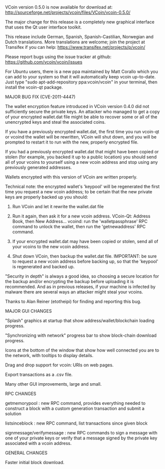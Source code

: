 VCoin version 0.5.0 is now available for download at:
http://sourceforge.net/projects/vcoin/files/VCoin/vcoin-0.5.0/

The major change for this release is a completely new graphical interface that uses the Qt user interface toolkit.

This release include German, Spanish, Spanish-Castilian, Norwegian and Dutch translations. More translations are welcome; join the project at Transifex if you can help:
https://www.transifex.net/projects/p/vcoin/

Please report bugs using the issue tracker at github:
https://github.com/vcoin/vcoin/issues

For Ubuntu users, there is a new ppa maintained by Matt Corallo which you can add to your system so that it will automatically keep vcoin up-to-date.  Just type "sudo apt-add-repository ppa:vcoin/vcoin" in your terminal, then install the vcoin-qt package.

MAJOR BUG FIX  (CVE-2011-4447)

The wallet encryption feature introduced in VCoin version 0.4.0 did not sufficiently secure the private keys. An attacker who
managed to get a copy of your encrypted wallet.dat file might be able to recover some or all of the unencrypted keys and steal the
associated coins.

If you have a previously encrypted wallet.dat, the first time you run vcoin-qt or vcoind the wallet will be rewritten, VCoin will
shut down, and you will be prompted to restart it to run with the new, properly encrypted file.

If you had a previously encrypted wallet.dat that might have been copied or stolen (for example, you backed it up to a public
location) you should send all of your vcoins to yourself using a new vcoin address and stop using any previously generated addresses.

Wallets encrypted with this version of VCoin are written properly.

Technical note: the encrypted wallet's 'keypool' will be regenerated the first time you request a new vcoin address; to be certain that the
new private keys are properly backed up you should:

1. Run VCoin and let it rewrite the wallet.dat file

2. Run it again, then ask it for a new vcoin address.
VCoin-Qt: Address Book, then New Address...
vcoind: run the 'walletpassphrase' RPC command to unlock the wallet,  then run the 'getnewaddress' RPC command.

3. If your encrypted wallet.dat may have been copied or stolen, send  all of your vcoins to the new vcoin address.

4. Shut down VCoin, then backup the wallet.dat file.
IMPORTANT: be sure to request a new vcoin address before backing up, so that the 'keypool' is regenerated and backed up.

"Security in depth" is always a good idea, so choosing a secure location for the backup and/or encrypting the backup before uploading it is recommended. And as in previous releases, if your machine is infected by malware there are several ways an attacker might steal your vcoins.

Thanks to Alan Reiner (etotheipi) for finding and reporting this bug.

MAJOR GUI CHANGES

"Splash" graphics at startup that show address/wallet/blockchain loading progress.

"Synchronizing with network" progress bar to show block-chain download progress.

Icons at the bottom of the window that show how well connected you are to the network, with tooltips to display details.

Drag and drop support for vcoin: URIs on web pages.

Export transactions as a .csv file.

Many other GUI improvements, large and small.

RPC CHANGES

getmemorypool : new RPC command, provides everything needed to construct a block with a custom generation transaction and submit a solution

listsinceblock : new RPC command, list transactions since given block

signmessage/verifymessage : new RPC commands to sign a message with one of your private keys or verify that a message signed by the private key associated with a vcoin address.

GENERAL CHANGES

Faster initial block download.

